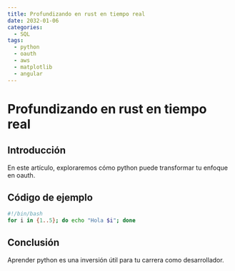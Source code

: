 ```yaml
---
title: Profundizando en rust en tiempo real
date: 2032-01-06
categories:
  - SQL
tags:
  - python
  - oauth
  - aws
  - matplotlib
  - angular
---
```


# Profundizando en rust en tiempo real

## Introducción

En este artículo, exploraremos cómo python puede transformar tu enfoque en oauth.

## Código de ejemplo

```bash
#!/bin/bash
for i in {1..5}; do echo "Hola $i"; done
```

## Conclusión

Aprender python es una inversión útil para tu carrera como desarrollador.